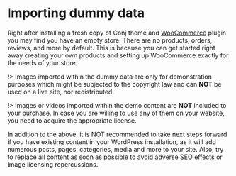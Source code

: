 # Importing dummy data 

Right after installing a fresh copy of Conj theme and [WooCommerce](https://wordpress.org/plugins/woocommerce/) plugin you may find you have an empty store. There are no products, orders, reviews, and more by default. This is because you can get started right away creating your own products and setting up WooCommerce exactly for the needs of your store.

!> Images imported within the dummy data are only for demonstration purposes which might be subjected to the copyright law and can **NOT** be used on a live site, nor redistributed.

!> Images or videos imported within the demo content are **NOT** included to your purchase. In case you are willing to use any of them on your website, you need to acquire the appropriate license.

In addition to the above, it is NOT recommended to take next steps forward if you have existing content in your WordPress installation, as it will add numerous posts, pages, categories, media and more to your site.
Also, try to replace all content as soon as possible to avoid adverse SEO effects or image licensing repercussions.
